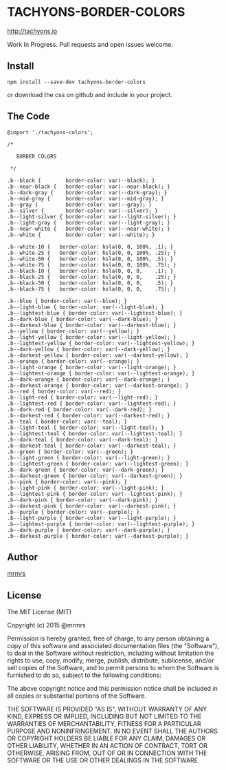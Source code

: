 # TACHYONS-BORDER-COLORS

http://tachyons.io

Work In Progress. Pull requests and open issues welcome.

## Install
```
npm install --save-dev tachyons-border-colors
```
or download the css on github and include in your project.

## The Code
```
@import './tachyons-colors';

/*

   BORDER COLORS

 */

.b--black {        border-color: var(--black); }
.b--near-black {   border-color: var(--near-black); }
.b--dark-gray {    border-color: var(--dark-gray); }
.b--mid-gray {     border-color: var(--mid-gray); }
.b--gray {         border-color: var(--gray); }
.b--silver {       border-color: var(--silver); }
.b--light-silver { border-color: var(--light-silver); }
.b--light-gray {   border-color: var(--light-gray); }
.b--near-white {   border-color: var(--near-white); }
.b--white {        border-color: var(--white); }

.b--white-10 {   border-color: hsla(0, 0, 100%, .1); }
.b--white-25 {   border-color: hsla(0, 0, 100%, .25); }
.b--white-50 {   border-color: hsla(0, 0, 100%, .5); }
.b--white-75 {   border-color: hsla(0, 0, 100%, .75); }
.b--black-10 {   border-color: hsla(0, 0, 0,    .1); }
.b--black-25 {   border-color: hsla(0, 0, 0,    .25); }
.b--black-50 {   border-color: hsla(0, 0, 0,    .5); }
.b--black-75 {   border-color: hsla(0, 0, 0,    .75); }

.b--blue { border-color: var(--blue); }
.b--light-blue { border-color: var(--light-blue); }
.b--lightest-blue { border-color: var(--lightest-blue); }
.b--dark-blue { border-color: var(--dark-blue); }
.b--darkest-blue { border-color: var(--darkest-blue); }
.b--yellow { border-color: var(--yellow); }
.b--light-yellow { border-color: var(--light-yellow); }
.b--lightest-yellow { border-color: var(--lightest-yellow); }
.b--dark-yellow { border-color: var(--dark-yellow); }
.b--darkest-yellow { border-color: var(--darkest-yellow); }
.b--orange { border-color: var(--orange); }
.b--light-orange { border-color: var(--light-orange); }
.b--lightest-orange { border-color: var(--lightest-orange); }
.b--dark-orange { border-color: var(--dark-orange); }
.b--darkest-orange { border-color: var(--darkest-orange); }
.b--red { border-color: var(--red); }
.b--light-red { border-color: var(--light-red); }
.b--lightest-red { border-color: var(--lightest-red); }
.b--dark-red { border-color: var(--dark-red); }
.b--darkest-red { border-color: var(--darkest-red); }
.b--teal { border-color: var(--teal); }
.b--light-teal { border-color: var(--light-teal); }
.b--lightest-teal { border-color: var(--lightest-teal); }
.b--dark-teal { border-color: var(--dark-teal); }
.b--darkest-teal { border-color: var(--darkest-teal); }
.b--green { border-color: var(--green); }
.b--light-green { border-color: var(--light-green); }
.b--lightest-green { border-color: var(--lightest-green); }
.b--dark-green { border-color: var(--dark-green); }
.b--darkest-green { border-color: var(--darkest-green); }
.b--pink { border-color: var(--pink); }
.b--light-pink { border-color: var(--light-pink); }
.b--lightest-pink { border-color: var(--lightest-pink); }
.b--dark-pink { border-color: var(--dark-pink); }
.b--darkest-pink { border-color: var(--darkest-pink); }
.b--purple { border-color: var(--purple); }
.b--light-purple { border-color: var(--light-purple); }
.b--lightest-purple { border-color: var(--lightest-purple); }
.b--dark-purple { border-color: var(--dark-purple); }
.b--darkest-purple { border-color: var(--darkest-purple); }

```

## Author

[mrmrs](http://mrmrs.io)

## License

The MIT License (MIT)

Copyright (c) 2015 @mrmrs

Permission is hereby granted, free of charge, to any person obtaining a copy
of this software and associated documentation files (the "Software"), to deal
in the Software without restriction, including without limitation the rights
to use, copy, modify, merge, publish, distribute, sublicense, and/or sell
copies of the Software, and to permit persons to whom the Software is
furnished to do so, subject to the following conditions:

The above copyright notice and this permission notice shall be included in
all copies or substantial portions of the Software.

THE SOFTWARE IS PROVIDED "AS IS", WITHOUT WARRANTY OF ANY KIND, EXPRESS OR
IMPLIED, INCLUDING BUT NOT LIMITED TO THE WARRANTIES OF MERCHANTABILITY,
FITNESS FOR A PARTICULAR PURPOSE AND NONINFRINGEMENT. IN NO EVENT SHALL THE
AUTHORS OR COPYRIGHT HOLDERS BE LIABLE FOR ANY CLAIM, DAMAGES OR OTHER
LIABILITY, WHETHER IN AN ACTION OF CONTRACT, TORT OR OTHERWISE, ARISING FROM,
OUT OF OR IN CONNECTION WITH THE SOFTWARE OR THE USE OR OTHER DEALINGS IN
THE SOFTWARE.

